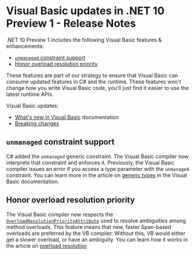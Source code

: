# Visual Basic updates in .NET 10 Preview 1 - Release Notes

.NET 10 Preview 1 includes the following Visual Basic features & enhancements:

- [`unmanaged` constraint support](#unmanaged-constraint-support)
- [Honor overload resolution priority](#honor-overload-resolution-priority)

These features are part of our strategy to ensure that Visual Basic can consume updated features in C# and the runtime. These features won't change how you write Visual Basic code, you'll just find it easier to use the latest runtime APIs.


Visual Basic updates:

- [What's new in Visual Basic](https://learn.microsoft.com/dotnet/visual-basic/whats-new/) documentation
- [Breaking changes](https://learn.microsoft.com/dotnet/visual-basic/whats-new/breaking-changes)

## `unmanaged` constraint support

C# added the `unmanaged` generic constraint. The Visual Basic compiler now interprets that constraint and enforces it. Previously, the Visual Basic compiler issues an error if you access a type parameter with the `unmanaged` constraint. You can learn more in the article on [generic types](https://learn.microsoft.com//dotnet/visual-basic/programming-guide/language-features/data-types/generic-types#types-of-constraints) in the Visual Basic documentation.

## Honor overload resolution priority

The Visual Basic compiler now respects the [`OverloadResolutionPriorityAttribute`](https://learn.microsoft.com/dotnet/api/system.runtime.compilerservices.overloadresolutionpriorityattribute) used to resolve ambiguities among method overloads. This feature means that new, faster Span-based overloads are preferred by the VB compiler. Without this, VB would either get a slower overload, or have an ambiguity. You can learn how it works in the article on [overload resolution](https://learn.microsoft.com/dotnet/visual-basic/programming-guide/language-features/procedures/overload-resolution)
